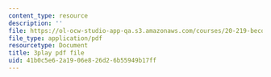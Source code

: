 ```yaml
---
content_type: resource
description: ''
file: https://ol-ocw-studio-app-qa.s3.amazonaws.com/courses/20-219-becoming-the-next-bill-nye-writing-and-hosting-the-educational-show-january-iap-2015/41b0c5e62a1906e826d26b55949b17ff_VBgVRviSKek.pdf
file_type: application/pdf
resourcetype: Document
title: 3play pdf file
uid: 41b0c5e6-2a19-06e8-26d2-6b55949b17ff
---
```

